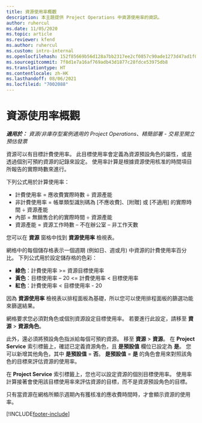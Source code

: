 ```yaml
---
title: 資源使用率概觀
description: 本主題提供 Project Operations 中資源使用率的資訊。
author: ruhercul
ms.date: 11/05/2020
ms.topic: article
ms.reviewer: kfend
ms.author: ruhercul
ms.custom: intro-internal
ms.openlocfilehash: 152f85669b56d128a7bb2317ee2cf0857c90ade1273d47ad1f0f387e00a6bbd8
ms.sourcegitcommit: 7f8d1e7a16af769adb43d1877c28fdce53975db8
ms.translationtype: HT
ms.contentlocale: zh-HK
ms.lasthandoff: 08/06/2021
ms.locfileid: "7002088"
---
```

# <a name="resource-utilization-overview"></a>資源使用率概觀

_**適用於：** 資源/非庫存型案例適用的 Project Operations、精簡部署 - 交易至開立預估發票_

資源可以有目標計費使用率。 此目標使用率會定義為資源預設角色的屬性，或是透過個別可預約資源的記錄來設定。 使用率計算是根據資源使用核准的時間項目所報告的實際時數來進行。

下列公式用於計算使用率：

  - 計費使用率 = 應收費實際時數 ÷ 資源產能
  - 非計費使用率 = 帳單類型識別碼為 [不應收費]、[附贈] 或 [不適用] 的實際時間 ÷ 資源產能
  - 內部 = 無銷售合約的實際時間 ÷ 資源產能
  - 資源產能 = 資源工作時數 – 不在辦公室 – 非工作天數

您可以在 **資源** 窗格中找到 **資源使用率** 檢視表。

網格中的每個儲存格表示一個週期 (例如日、週或月) 中資源的計費使用率百分比。 下列公式用於設定儲存格的色彩：

  - **綠色**：計費使用率 >= 資源目標使用率
  - **黃色**：目標使用率 – 20 <= 計費使用率 < 目標使用率
  - **紅色**：計費使用率 < 目標使用率 - 20

因為 **資源使用率** 檢視表以排程面板為基礎，所以您可以使用排程面板的篩選功能來篩選結果。

網格要求您必須對角色或個別資源設定目標使用率。 若要進行此設定，請移至 **資源** > **資源角色**。

此外，還必須將預設角色指派給每個可預約資源。 移至 **資源** > **資源**。 在 **Project Service** 索引標籤上，確認已定義資源角色，且 **是預設值** 欄位已設定為 **是**。 您可以新增其他角色，其中 **是預設值** = **否**。 **是預設值** = **是** 的角色會用來對照該角色的目標來評估資源的使用率。

在 **Project Service** 索引標籤上，您也可以設定資源的個別目標使用率。 使用率計算接著會使用該目標使用率來評估資源的目標，而不是資源預設角色的目標。

只有當資源在網格所顯示週期內有獲核准的應收費時間時，才會顯示資源的使用率。


[!INCLUDE[footer-include](../includes/footer-banner.md)]